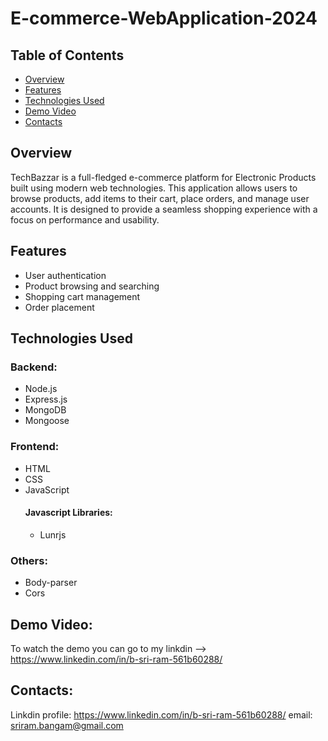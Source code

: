 # E-commerce-WebApplication-2024

## Table of Contents
- [Overview](#overview)
- [Features](#features)
- [Technologies Used](#technologies-used)
- [Demo Video](#demo-video)
- [Contacts](#contacts)

## Overview
TechBazzar is a full-fledged e-commerce platform for Electronic Products built using modern web technologies. This application allows users to browse products, add items to their cart, place orders, and manage user accounts. It is designed to provide a seamless shopping experience with a focus on performance and usability.  

## Features
- User authentication
- Product browsing and searching
- Shopping cart management
- Order placement

## Technologies Used

### Backend:
- Node.js
- Express.js
- MongoDB
- Mongoose

### Frontend:
- HTML
- CSS
- JavaScript
  #### Javascript Libraries:
  - Lunrjs

### Others:
- Body-parser
- Cors

## Demo Video:
To watch the demo you can go to my linkdin --> https://www.linkedin.com/in/b-sri-ram-561b60288/

## Contacts:
Linkdin profile: https://www.linkedin.com/in/b-sri-ram-561b60288/
email: sriram.bangam@gmail.com
